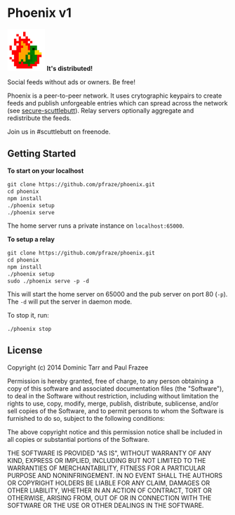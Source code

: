 Phoenix v1
==========

![phoenix](phoenix.png) **It's distributed!**

Social feeds without ads or owners. Be free!

Phoenix is a peer-to-peer network. It uses crytographic keypairs to create feeds and publish unforgeable entries which can spread across the network (see [secure-scuttlebutt](https://github.com/dominictarr/secure-scuttlebutt)). Relay servers optionally aggregate and redistribute the feeds.

Join us in #scuttlebutt on freenode.

## Getting Started

**To start on your localhost**

```
git clone https://github.com/pfraze/phoenix.git
cd phoenix
npm install
./phoenix setup
./phoenix serve
```

The home server runs a private instance on `localhost:65000`.

**To setup a relay**

```
git clone https://github.com/pfraze/phoenix.git
cd phoenix
npm install
./phoenix setup
sudo ./phoenix serve -p -d
```

This will start the home server on 65000 and the pub server on port 80 (`-p`). The `-d` will put the server in daemon mode.

To stop it, run:

```
./phoenix stop
```

## License

Copyright (c) 2014 Dominic Tarr and Paul Frazee

Permission is hereby granted, free of charge, to any person obtaining
a copy of this software and associated documentation files (the
"Software"), to deal in the Software without restriction, including
without limitation the rights to use, copy, modify, merge, publish,
distribute, sublicense, and/or sell copies of the Software, and to
permit persons to whom the Software is furnished to do so, subject to
the following conditions:

The above copyright notice and this permission notice shall be
included in all copies or substantial portions of the Software.

THE SOFTWARE IS PROVIDED "AS IS", WITHOUT WARRANTY OF ANY KIND,
EXPRESS OR IMPLIED, INCLUDING BUT NOT LIMITED TO THE WARRANTIES OF
MERCHANTABILITY, FITNESS FOR A PARTICULAR PURPOSE AND
NONINFRINGEMENT. IN NO EVENT SHALL THE AUTHORS OR COPYRIGHT HOLDERS BE
LIABLE FOR ANY CLAIM, DAMAGES OR OTHER LIABILITY, WHETHER IN AN ACTION
OF CONTRACT, TORT OR OTHERWISE, ARISING FROM, OUT OF OR IN CONNECTION
WITH THE SOFTWARE OR THE USE OR OTHER DEALINGS IN THE SOFTWARE.